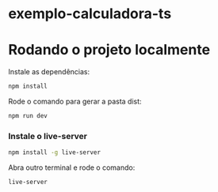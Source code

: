# exemplo-calculadora-ts

# Rodando o projeto localmente

Instale as dependências:

```bash
npm install
```

Rode o comando para gerar a pasta dist:

```bash
npm run dev
```

### Instale o live-server
```bash
npm install -g live-server
```

Abra outro terminal e rode o comando:

```bash
live-server
```




